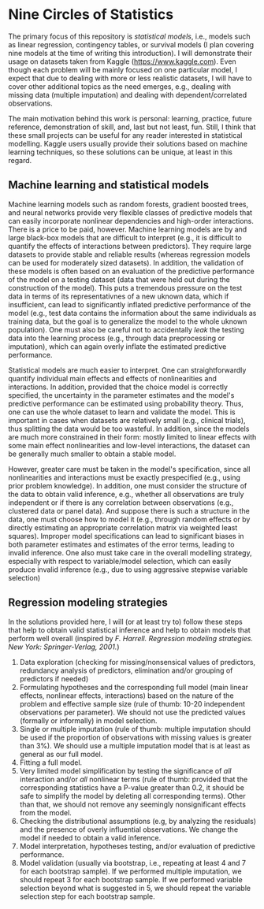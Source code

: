 # Nine Circles of Statistics

The primary focus of this repository is *statistical models*, i.e., models such as linear regression, contingency tables, or survival models (I plan covering nine models at the time of writing this introduction). I will demonstrate their usage on datasets taken from Kaggle (https://www.kaggle.com). Even though each problem will be mainly focused on one particular model, I expect that due to dealing with more or less realistic datasets, I will have to cover other additional topics as the need emerges, e.g.,  dealing with missing data (multiple imputation) and dealing with dependent/correlated observations. 


The main motivation behind this work is personal: learning, practice, future reference, demonstration of skill, and, last but not least, fun. Still, I think that these small projects can be useful for any reader interested in statistical modelling. Kaggle users usually provide their solutions based on machine learning techniques, so these solutions can be unique, at least in this regard. 

## Machine learning and statistical models

Machine learning models such as random forests, gradient boosted trees, and neural networks provide very flexible classes of predictive models that can easily incorporate nonlinear dependencies and high-order interactions. There is a price to be paid, however. Machine learning models are by and large black-box models that are difficult to interpret (e.g., it is difficult to quantify the effects of interactions between predictors). They require large datasets to provide stable and reliable results (whereas regression models can be used for moderately sized datasets). In addition, the validation of these models is often based on an evaluation of the predictive performance of the model on a testing dataset (data that were held out during the construction of the model). This puts a tremendous pressure on the test data in terms of its representativnes of a new uknown data, which if insufficient, can lead to significantly inflated predictive performance of the model (e.g., test data contains the information about the same individuals as training data, but the goal is to generalize the model to the whole uknown population). One must also be careful not to accidentally *leak* the testing data into the learning process (e.g., through data preprocessing or imputation), which can again overly inflate the estimated predictive performance.

Statistical models are much easier to interpret. One can straightforwardly quantify individual main effects and effects of nonlinearities and interactions. In addition, provided that the choice model is correctly specified, the uncertainty in the parameter estimates and the model's predictive performance can be estimated using probability theory. Thus, one can use the whole dataset to learn and validate the model. This is important in cases when datasets are relatively small (e.g., clinical trials), thus splitting the data would be too wasteful. In addition, since the models are much more constrained in their form: mostly limited to linear effects with some main effect nonlinearities and low-level interactions, the dataset can be generally much smaller to obtain a stable model. 

However, greater care must be taken in the model's specification, since all nonlinearities and interactions must be exactly prespecified (e.g., using prior problem knowledge). In addition, one must consider the structure of the data to obtain valid inference, e.g., whether all observations are truly independent or if there is any correlation between observations (e.g., clustered data or panel data). And suppose there is such a structure in the data, one must choose how to model it (e.g., through random effects or by directly estimating an appropriate correlation matrix via weighted least squares). Improper model specifications can lead to significant biases in both parameter estimates and estimates of the error terms, leading to invalid inference. One also must take care in the overall modelling strategy, especially with respect to variable/model selection, which can easily produce invalid inference (e.g., due to using aggressive stepwise variable selection)


## Regression modeling strategies

In the solutions provided here, I will (or at least try to) follow  these steps that help to obtain valid statistical inference and help to obtain models that  perform well overall (inspired by *F. Harrell. Regression modeling strategies. New York: Springer-Verlag, 2001.*)

1. Data exploration (checking for missing/nonsensical values of predictors, redundancy analysis of predictors, elimination and/or grouping of predictors if needed)
2. Formulating hypotheses and the corresponding full model (main linear effects, nonlinear effects, interactions) based on the nature of the problem and effective sample size (rule of thumb: 10-20 independent observations per parameter). We should not use the predicted values (formally or informally) in model selection.
3. Single or multiple imputation (rule of thumb: multiple imputation should be used if the proportion of observations with missing values is greater than 3%). We should use a multiple imputation model that is at least as general as our full model.
4. Fitting a full model.
5. Very limited model simplification by testing the significance of *all* interaction and/or *all* nonlinear terms (rule of thumb: provided that the corresponding statistics have a P-value greater than 0.2, it should be safe to simplify the model by deleting all corresponding terms). Other than that, we should not remove any seemingly nonsignificant effects from the model.
6. Checking the distributional assumptions (e.g, by analyzing the residuals) and the presence of overly influential observations. We change the model if needed to obtain a valid inference.
7. Model interpretation,  hypotheses testing, and/or evaluation of predictive performance.
8. Model validation (usually via bootstrap, i.e., repeating at least 4 and 7 for each bootstrap sample). If we performed multiple imputation, we should repeat 3 for each bootstrap sample. If we performed variable selection beyond what is suggested in 5, we should repeat the variable selection step for each bootstrap sample.
   
